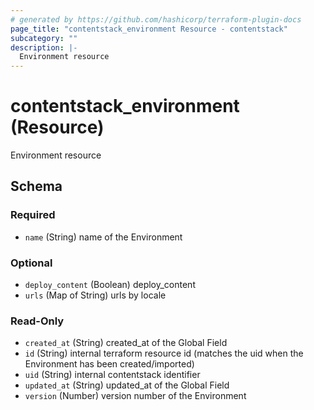 ```yaml
---
# generated by https://github.com/hashicorp/terraform-plugin-docs
page_title: "contentstack_environment Resource - contentstack"
subcategory: ""
description: |-
  Environment resource
---
```


# contentstack_environment (Resource)

Environment resource



<!-- schema generated by tfplugindocs -->
## Schema

### Required

- `name` (String) name of the Environment

### Optional

- `deploy_content` (Boolean) deploy_content
- `urls` (Map of String) urls by locale

### Read-Only

- `created_at` (String) created_at of the Global Field
- `id` (String) internal terraform resource id (matches the uid when the Environment has been created/imported)
- `uid` (String) internal contentstack identifier
- `updated_at` (String) updated_at of the Global Field
- `version` (Number) version number of the Environment


